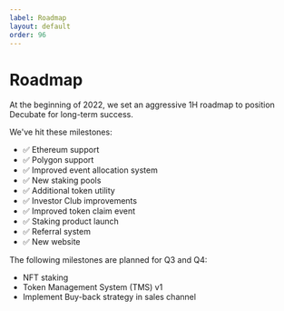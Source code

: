 ```yaml
---
label: Roadmap
layout: default
order: 96
---
```

# Roadmap
At the beginning of 2022, we set an aggressive 1H roadmap to position Decubate for long-term success.

We've hit these milestones:

- ✅ Ethereum support
- ✅ Polygon support
- ✅ Improved event allocation system
- ✅ New staking pools
- ✅ Additional token utility
- ✅ Investor Club improvements
- ✅ Improved token claim event
- ✅ Staking product launch
- ✅ Referral system
- ✅ New website

The following milestones are planned for Q3 and Q4:
- NFT staking
- Token Management System (TMS) v1
- Implement Buy-back strategy in sales channel

